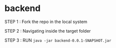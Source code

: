 # backend

STEP 1 : Fork the repo in the local system

STEP 2 : Navigating inside the target folder

STEP 3 : RUN `java -jar backend-0.0.1-SNAPSHOT.jar`
